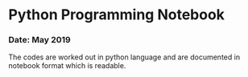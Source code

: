 # Python Programming Notebook 
### Date: May 2019

The codes are worked out in python language and are documented in 
notebook format which is readable.
